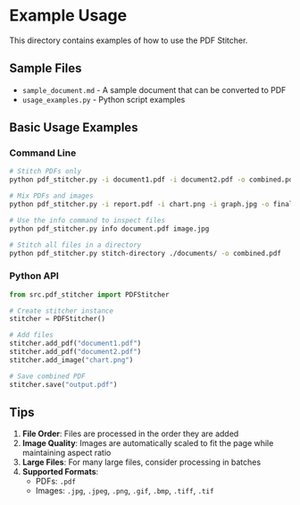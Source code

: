 # Example Usage

This directory contains examples of how to use the PDF Stitcher.

## Sample Files

- `sample_document.md` - A sample document that can be converted to PDF
- `usage_examples.py` - Python script examples

## Basic Usage Examples

### Command Line

```bash
# Stitch PDFs only
python pdf_stitcher.py -i document1.pdf -i document2.pdf -o combined.pdf

# Mix PDFs and images
python pdf_stitcher.py -i report.pdf -i chart.png -i graph.jpg -o final_report.pdf

# Use the info command to inspect files
python pdf_stitcher.py info document.pdf image.jpg

# Stitch all files in a directory
python pdf_stitcher.py stitch-directory ./documents/ -o combined.pdf
```

### Python API

```python
from src.pdf_stitcher import PDFStitcher

# Create stitcher instance
stitcher = PDFStitcher()

# Add files
stitcher.add_pdf("document1.pdf")
stitcher.add_pdf("document2.pdf")
stitcher.add_image("chart.png")

# Save combined PDF
stitcher.save("output.pdf")
```

## Tips

1. **File Order**: Files are processed in the order they are added
2. **Image Quality**: Images are automatically scaled to fit the page while maintaining aspect ratio
3. **Large Files**: For many large files, consider processing in batches
4. **Supported Formats**: 
   - PDFs: `.pdf`
   - Images: `.jpg`, `.jpeg`, `.png`, `.gif`, `.bmp`, `.tiff`, `.tif`
